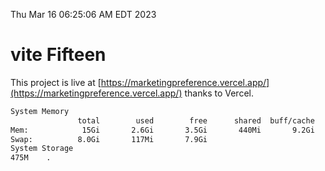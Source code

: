 Thu Mar 16 06:25:06 AM EDT 2023

# vite Fifteen


This project is live at [https://marketingpreference.vercel.app/](https://marketingpreference.vercel.app/) thanks to Vercel.

```bash
System Memory
               total        used        free      shared  buff/cache   available
Mem:            15Gi       2.6Gi       3.5Gi       440Mi       9.2Gi        11Gi
Swap:          8.0Gi       117Mi       7.9Gi
System Storage
475M	.
```
